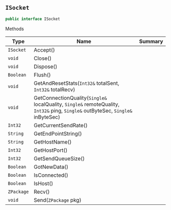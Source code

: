 ## `ISocket`

```csharp
public interface ISocket

```

Methods

| Type | Name | Summary | 
| --- | --- | --- | 
| `ISocket` | Accept() |  | 
| `void` | Close() |  | 
| `void` | Dispose() |  | 
| `Boolean` | Flush() |  | 
| `void` | GetAndResetStats(`Int32&` totalSent, `Int32&` totalRecv) |  | 
| `void` | GetConnectionQuality(`Single&` localQuality, `Single&` remoteQuality, `Int32&` ping, `Single&` outByteSec, `Single&` inByteSec) |  | 
| `Int32` | GetCurrentSendRate() |  | 
| `String` | GetEndPointString() |  | 
| `String` | GetHostName() |  | 
| `Int32` | GetHostPort() |  | 
| `Int32` | GetSendQueueSize() |  | 
| `Boolean` | GotNewData() |  | 
| `Boolean` | IsConnected() |  | 
| `Boolean` | IsHost() |  | 
| `ZPackage` | Recv() |  | 
| `void` | Send(`ZPackage` pkg) |  | 


